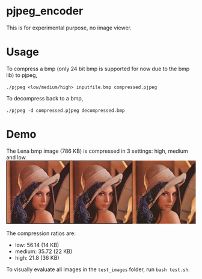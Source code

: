 # pjpeg_encoder
This is for experimental purpose, no image viewer.

# Usage 
To compress a bmp (only 24 bit bmp is supported for now due to the bmp lib) to pjpeg,

`./pjpeg <low/medium/high> inputfile.bmp compressed.pjpeg`

To decompress back to a bmp,

`./pjpeg -d compressed.pjpeg decompressed.bmp`

# Demo
The Lena bmp image (786 KB) is compressed in 3 settings: high, medium and low.
![figure](demo/lena.png)

The compression ratios are:
- low: 56.14 (14 KB)
- medium: 35.72 (22 KB)
- high: 21.8 (36 KB)

To visually evaluate all images in the `test_images` folder, run `bash test.sh`.
